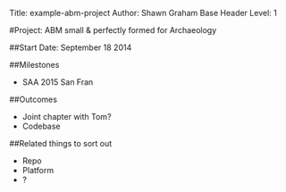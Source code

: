 Title: example-abm-project
Author: Shawn Graham
Base Header Level: 1

#Project: ABM small & perfectly formed for Archaeology
  
##Start Date: September 18 2014
  
##Milestones
+ SAA 2015 San Fran
  
##Outcomes
+ Joint chapter with Tom?
+ Codebase
  
##Related things to sort out
+ Repo
+ Platform
+ ?
